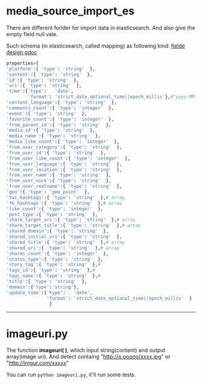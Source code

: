 # media_source_import_es


There are different forlder for import data in elasticsearch.
And also give the empty field null vale.

Such schema (in elasticsearch, called mapping) as following kind: 
[fielde design gdoc](https://docs.google.com/spreadsheets/d/1z7PAA2OEveqExxWWTuY6G_mA_gR8x0xpj0HbopZK1tU/edit#gid=589125606)
```python
properties={
'platform':{ 'type': 'string'  },
'content':{ 'type': 'string'  },
'id':{ 'type': 'string'  },
'uri':{ 'type': 'string'  },
'time':{'type':   'date',
        'format': 'strict_date_optional_time||epoch_millis'},#"yyyy-MM-dd||yyyy-MM-dd'T'HH:mm:SSZZ||epoch_millis"  },
'content_language':{ 'type': 'string'  },
'comments_count':{ 'type': 'integer'  },
'event':{ 'type': 'string'  },
'favorite_count':{ 'type': 'integer'  },
'from_parent_id':{ 'type': 'string'  },
'media_id':{ 'type': 'string'  },
'media_name':{ 'type': 'string'  },
'media_like_count':{ 'type': 'integer'  },
'from_user_category':{ 'type': 'string'  },
'from_user_id':{ 'type': 'string'  },
'from_user_like_count':{ 'type': 'integer'  },
'from_user_language':{ 'type': 'string'  },
'from_user_location':{ 'type': 'string'  },
'from_user_name':{ 'type': 'string'  },
'from_user_nick':{ 'type': 'string'  },
'from_user_realname':{ 'type': 'string'  },
'geo':{ 'type': 'geo_point'  },
'twi_hashtags':{ 'type': 'string'  },# array
'fb_hashtags':{ 'type': 'string'  },# array
'like_count':{ 'type': 'integer'  },
'post_type':{ 'type': 'string'  },
'share_target_uri':{ 'type': 'string'  },# array
'share_target_title':{ 'type': 'string'  },# array
'shared_domain':{ 'type': 'string'  },
'shared_initial_uri':{ 'type': 'string'  },
'shared_title':{ 'type': 'string'  },# array
'shared_uri':{ 'type': 'string'  },# array
'shares_count':{ 'type': 'integer'  },
'status_type':{ 'type': 'string'  },
'story_tag':{ 'type': 'string'  },#
'tags_id':{ 'type': 'string'  },#
'tags_name':{ 'type': 'string'  },#
'title':{ 'type': 'string'  },
'domain':{'type':'string'},
'update_time':{'type':   'date',
               'format': 'strict_date_optional_time||epoch_millis'  }
                }
```
---
# imageuri.py

The function **imageuri( )**, which input string(content) and output array(image uri).
And detect containg "http://o.ooooo/xxxx.jpg" or "http://imgur.com/xxxxx"

You can run `python imageuri.py`,
it'll run some tests.
